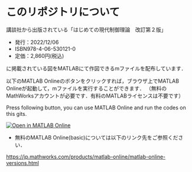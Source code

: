 # このリポジトリについて

講談社から出版されている「はじめての現代制御理論　改訂第２版」
- 発行：2022/12/06
- ISBN978-4-06-530121-0
- 定価：2,860円(税込)
  
に掲載されている図をMATLABにて作図できるmファイルを配布しています．

以下のMATLAB Onlineのボタンをクリックすれば，ブラウザ上でMATLAB Onlineが起動して，mファイルを実行することができます．
 （無料のMathWorksアカウントが必要です．有料のMATLABライセンスは不要です）

Press following button, you can use MATLAB Online and run the codes on this gits.

[![Open in MATLAB Online](https://www.mathworks.com/images/responsive/global/open-in-matlab-online.svg)](https://matlab.mathworks.com/open/github/v1?repo=KazuyaSato1968/First_Course_Modern_Control_Eng_MATLAB)

- 無料のMATLAB Online(basic)については以下のリンク先をご参照ください．

https://jp.mathworks.com/products/matlab-online/matlab-online-versions.html
